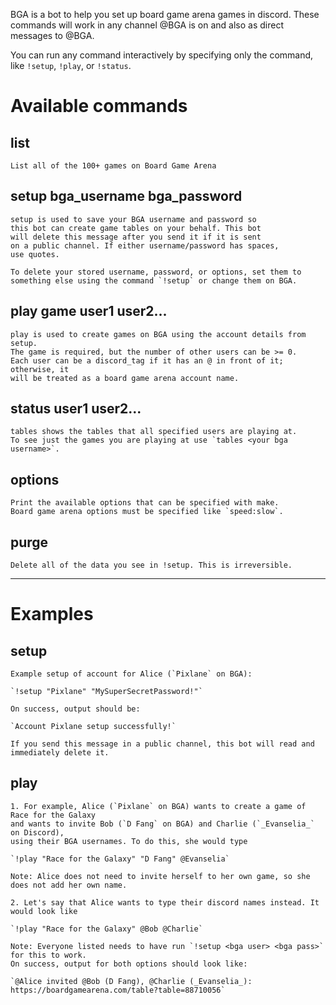 BGA is a bot to help you set up board game arena games in discord.
These commands will work in any channel @BGA is on and also as direct messages to @BGA.

You can run any command interactively by specifying only the command, like `!setup`, `!play`, or `!status`.

# __**Available commands**__

## **list**
    List all of the 100+ games on Board Game Arena

## **setup bga_username bga_password**
    setup is used to save your BGA username and password so
    this bot can create game tables on your behalf. This bot
    will delete this message after you send it if it is sent
    on a public channel. If either username/password has spaces,
    use quotes.

    To delete your stored username, password, or options, set them to
    something else using the command `!setup` or change them on BGA.

## **play game user1 user2...**
    play is used to create games on BGA using the account details from setup.
    The game is required, but the number of other users can be >= 0.
    Each user can be a discord_tag if it has an @ in front of it; otherwise, it
    will be treated as a board game arena account name.

## **status user1 user2...**
    tables shows the tables that all specified users are playing at.
    To see just the games you are playing at use `tables <your bga username>`.

## **options**
    Print the available options that can be specified with make.
    Board game arena options must be specified like `speed:slow`.

## **purge**
    Delete all of the data you see in !setup. This is irreversible.

---

# __**Examples**__

## **setup**
    Example setup of account for Alice (`Pixlane` on BGA):

    `!setup "Pixlane" "MySuperSecretPassword!"`

    On success, output should be:

    `Account Pixlane setup successfully!`

    If you send this message in a public channel, this bot will read and immediately delete it.

## **play**
    1. For example, Alice (`Pixlane` on BGA) wants to create a game of Race for the Galaxy
    and wants to invite Bob (`D Fang` on BGA) and Charlie (`_Evanselia_` on Discord),
    using their BGA usernames. To do this, she would type

    `!play "Race for the Galaxy" "D Fang" @Evanselia`

    Note: Alice does not need to invite herself to her own game, so she does not add her own name.

    2. Let's say that Alice wants to type their discord names instead. It would look like

    `!play "Race for the Galaxy" @Bob @Charlie`

    Note: Everyone listed needs to have run `!setup <bga user> <bga pass>` for this to work.
    On success, output for both options should look like:

    `@Alice invited @Bob (D Fang), @Charlie (_Evanselia_): https://boardgamearena.com/table?table=88710056`
